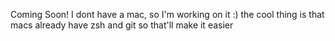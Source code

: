Coming Soon!
I dont have a mac, so I'm working on it :)
the cool thing is that macs already have zsh and git so that'll make it easier